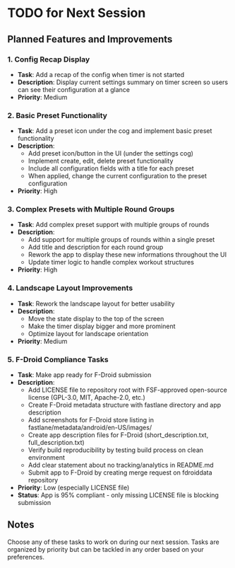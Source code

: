 # TODO for Next Session

## Planned Features and Improvements

### 1. Config Recap Display
- **Task**: Add a recap of the config when timer is not started
- **Description**: Display current settings summary on timer screen so users can see their configuration at a glance
- **Priority**: Medium

### 2. Basic Preset Functionality
- **Task**: Add a preset icon under the cog and implement basic preset functionality
- **Description**: 
  - Add preset icon/button in the UI (under the settings cog)
  - Implement create, edit, delete preset functionality
  - Include all configuration fields with a title for each preset
  - When applied, change the current configuration to the preset configuration
- **Priority**: High

### 3. Complex Presets with Multiple Round Groups
- **Task**: Add complex preset support with multiple groups of rounds
- **Description**:
  - Add support for multiple groups of rounds within a single preset
  - Add title and description for each round group
  - Rework the app to display these new informations throughout the UI
  - Update timer logic to handle complex workout structures
- **Priority**: High

### 4. Landscape Layout Improvements
- **Task**: Rework the landscape layout for better usability
- **Description**: 
  - Move the state display to the top of the screen
  - Make the timer display bigger and more prominent
  - Optimize layout for landscape orientation
- **Priority**: Medium

### 5. F-Droid Compliance Tasks
- **Task**: Make app ready for F-Droid submission
- **Description**: 
  - Add LICENSE file to repository root with FSF-approved open-source license (GPL-3.0, MIT, Apache-2.0, etc.)
  - Create F-Droid metadata structure with fastlane directory and app description
  - Add screenshots for F-Droid store listing in fastlane/metadata/android/en-US/images/
  - Create app description files for F-Droid (short_description.txt, full_description.txt)
  - Verify build reproducibility by testing build process on clean environment
  - Add clear statement about no tracking/analytics in README.md
  - Submit app to F-Droid by creating merge request on fdroiddata repository
- **Priority**: Low (especially LICENSE file)
- **Status**: App is 95% compliant - only missing LICENSE file is blocking submission

## Notes
Choose any of these tasks to work on during our next session. Tasks are organized by priority but can be tackled in any order based on your preferences.